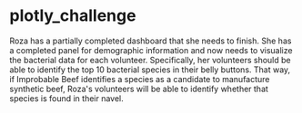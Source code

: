 # plotly_challenge
Roza has a partially completed dashboard that she needs to finish. She has a completed panel for demographic information and now needs to visualize the bacterial data for each volunteer. Specifically, her volunteers should be able to identify the top 10 bacterial species in their belly buttons. That way, if Improbable Beef identifies a species as a candidate to manufacture synthetic beef, Roza's volunteers will be able to identify whether that species is found in their navel.

